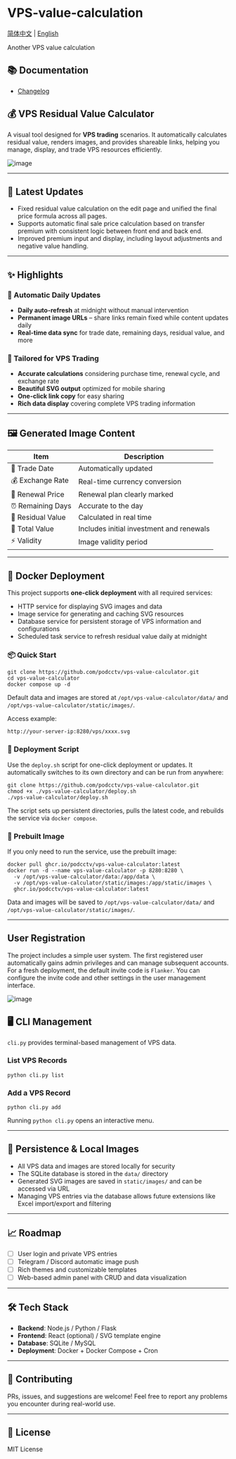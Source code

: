 # VPS-value-calculation

[简体中文](./README.md) | [English](./README_EN.md)

Another VPS value calculation

## 📚 Documentation

- [Changelog](./CHANGELOG_EN.md)

## 💰 VPS Residual Value Calculator

A visual tool designed for **VPS trading** scenarios. It automatically calculates residual value, renders images, and provides shareable links, helping you manage, display, and trade VPS resources efficiently.

![image](https://github.com/user-attachments/assets/6e749447-0aa8-47ff-a381-7cbe044f33b1)

---

## 📰 Latest Updates

* Fixed residual value calculation on the edit page and unified the final price formula across all pages.
* Supports automatic final sale price calculation based on transfer premium with consistent logic between front end and back end.
* Improved premium input and display, including layout adjustments and negative value handling.

---

## ✨ Highlights

### 🔄 Automatic Daily Updates

* **Daily auto-refresh** at midnight without manual intervention
* **Permanent image URLs** – share links remain fixed while content updates daily
* **Real-time data sync** for trade date, remaining days, residual value, and more

### 🎯 Tailored for VPS Trading

* **Accurate calculations** considering purchase time, renewal cycle, and exchange rate
* **Beautiful SVG output** optimized for mobile sharing
* **One-click link copy** for easy sharing
* **Rich data display** covering complete VPS trading information

---

## 🖼️ Generated Image Content

| Item | Description |
| --- | --- |
| 📅 Trade Date | Automatically updated |
| 💰 Exchange Rate | Real-time currency conversion |
| 🔁 Renewal Price | Renewal plan clearly marked |
| ⏰ Remaining Days | Accurate to the day |
| 💎 Residual Value | Calculated in real time |
| 🧾 Total Value | Includes initial investment and renewals |
| ⚡ Validity | Image validity period |

---

## 🧱 Docker Deployment

This project supports **one-click deployment** with all required services:

* HTTP service for displaying SVG images and data
* Image service for generating and caching SVG resources
* Database service for persistent storage of VPS information and configurations
* Scheduled task service to refresh residual value daily at midnight

### 📦 Quick Start

```
git clone https://github.com/podcctv/vps-value-calculator.git
cd vps-value-calculator
docker compose up -d
```

Default data and images are stored at `/opt/vps-value-calculator/data/` and `/opt/vps-value-calculator/static/images/`.

Access example:

```
http://your-server-ip:8280/vps/xxxx.svg
```

### 🚀 Deployment Script

Use the `deploy.sh` script for one-click deployment or updates. It automatically switches to its own directory and can be run from anywhere:

```
git clone https://github.com/podcctv/vps-value-calculator.git
chmod +x ./vps-value-calculator/deploy.sh
./vps-value-calculator/deploy.sh
```

The script sets up persistent directories, pulls the latest code, and rebuilds the service via `docker compose`.

### 🐳 Prebuilt Image

If you only need to run the service, use the prebuilt image:

```
docker pull ghcr.io/podcctv/vps-value-calculator:latest
docker run -d --name vps-value-calculator -p 8280:8280 \
  -v /opt/vps-value-calculator/data:/app/data \
  -v /opt/vps-value-calculator/static/images:/app/static/images \
  ghcr.io/podcctv/vps-value-calculator:latest
```

Data and images will be saved to `/opt/vps-value-calculator/data/` and `/opt/vps-value-calculator/static/images/`.

---

## User Registration

The project includes a simple user system. The first registered user automatically gains admin privileges and can manage subsequent accounts. For a fresh deployment, the default invite code is `Flanker`. You can configure the invite code and other settings in the user management interface.

![image](https://github.com/user-attachments/assets/0fa666c8-6c4f-42f7-953f-ae09cc60c306)

## 🖥️ CLI Management

`cli.py` provides terminal-based management of VPS data.

### List VPS Records

```
python cli.py list
```

### Add a VPS Record

```
python cli.py add
```

Running `python cli.py` opens an interactive menu.

---

## 💾 Persistence & Local Images

* All VPS data and images are stored locally for security
* The SQLite database is stored in the `data/` directory
* Generated SVG images are saved in `static/images/` and can be accessed via URL
* Managing VPS entries via the database allows future extensions like Excel import/export and filtering

---

## 📈 Roadmap

* [ ] User login and private VPS entries
* [ ] Telegram / Discord automatic image push
* [ ] Rich themes and customizable templates
* [ ] Web-based admin panel with CRUD and data visualization

---

## 🛠 Tech Stack

* **Backend**: Node.js / Python / Flask
* **Frontend**: React (optional) / SVG template engine
* **Database**: SQLite / MySQL
* **Deployment**: Docker + Docker Compose + Cron

---

## 🤝 Contributing

PRs, issues, and suggestions are welcome! Feel free to report any problems you encounter during real-world use.

---

## 📄 License

MIT License

